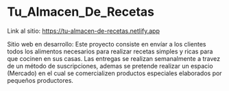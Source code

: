 # Tu_Almacen_De_Recetas

Link al sitio: https://tu-almacen-de-recetas.netlify.app

Sitio web en desarrollo: Este proyecto consiste en envíar a los clientes todos los alimentos necesarios para realizar recetas simples y ricas para que cocinen en sus casas.
Las entregas se realizan semanalmente a travez de un método de suscripciones, ademas se pretende realizar un espacio (Mercado) en el cual se comercializen productos especiales elaborados por pequeños productores. 
